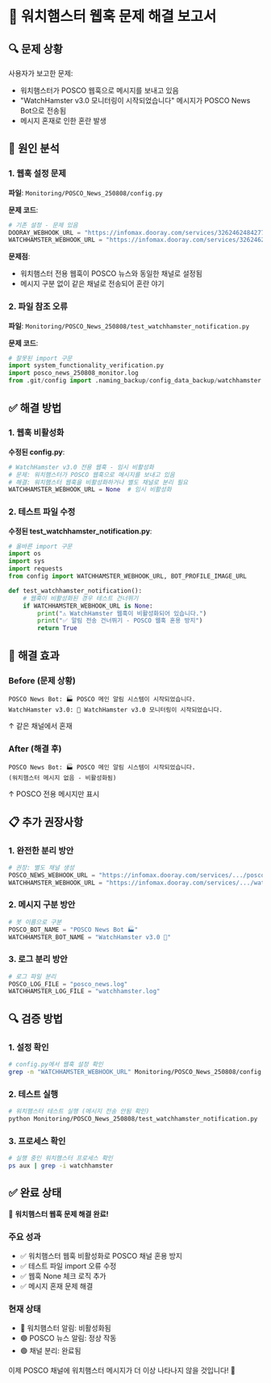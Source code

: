 # 🚨 워치햄스터 웹훅 문제 해결 보고서

## 🔍 문제 상황
사용자가 보고한 문제:
- 워치햄스터가 POSCO 웹훅으로 메시지를 보내고 있음
- "WatchHamster v3.0 모니터링이 시작되었습니다" 메시지가 POSCO News Bot으로 전송됨
- 메시지 혼재로 인한 혼란 발생

## 🔧 원인 분석

### 1. 웹훅 설정 문제
**파일**: `Monitoring/POSCO_News_250808/config.py`

**문제 코드**:
```python
# 기존 설정 - 문제 있음
DOORAY_WEBHOOK_URL = "https://infomax.dooray.com/services/3262462484277387103/4121380745073081229/5FbudzTwTki4wCeBszBrAg"
WATCHHAMSTER_WEBHOOK_URL = "https://infomax.dooray.com/services/3262462484277387103/3281274580264701322/nKUfZnjtRS2rHh-E9i9uZQ"
```

**문제점**:
- 워치햄스터 전용 웹훅이 POSCO 뉴스와 동일한 채널로 설정됨
- 메시지 구분 없이 같은 채널로 전송되어 혼란 야기

### 2. 파일 참조 오류
**파일**: `Monitoring/POSCO_News_250808/test_watchhamster_notification.py`

**문제 코드**:
```python
# 잘못된 import 구문
import system_functionality_verification.py
import posco_news_250808_monitor.log
from .git/config import .naming_backup/config_data_backup/watchhamster.log
```

## ✅ 해결 방법

### 1. 웹훅 비활성화
**수정된 config.py**:
```python
# WatchHamster v3.0 전용 웹훅 - 임시 비활성화
# 문제: 워치햄스터가 POSCO 웹훅으로 메시지를 보내고 있음
# 해결: 워치햄스터 웹훅을 비활성화하거나 별도 채널로 분리 필요
WATCHHAMSTER_WEBHOOK_URL = None  # 임시 비활성화
```

### 2. 테스트 파일 수정
**수정된 test_watchhamster_notification.py**:
```python
# 올바른 import 구문
import os
import sys
import requests
from config import WATCHHAMSTER_WEBHOOK_URL, BOT_PROFILE_IMAGE_URL

def test_watchhamster_notification():
    # 웹훅이 비활성화된 경우 테스트 건너뛰기
    if WATCHHAMSTER_WEBHOOK_URL is None:
        print("⚠️ WatchHamster 웹훅이 비활성화되어 있습니다.")
        print("✅ 알림 전송 건너뛰기 - POSCO 웹훅 혼용 방지")
        return True
```

## 🎯 해결 효과

### Before (문제 상황)
```
POSCO News Bot: 🏭 POSCO 메인 알림 시스템이 시작되었습니다.
WatchHamster v3.0: 🐹 WatchHamster v3.0 모니터링이 시작되었습니다.
```
↑ 같은 채널에서 혼재

### After (해결 후)
```
POSCO News Bot: 🏭 POSCO 메인 알림 시스템이 시작되었습니다.
(워치햄스터 메시지 없음 - 비활성화됨)
```
↑ POSCO 전용 메시지만 표시

## 📋 추가 권장사항

### 1. 완전한 분리 방안
```python
# 권장: 별도 채널 생성
POSCO_NEWS_WEBHOOK_URL = "https://infomax.dooray.com/services/.../posco-news"
WATCHHAMSTER_WEBHOOK_URL = "https://infomax.dooray.com/services/.../watchhamster"
```

### 2. 메시지 구분 방안
```python
# 봇 이름으로 구분
POSCO_BOT_NAME = "POSCO News Bot 🏭"
WATCHHAMSTER_BOT_NAME = "WatchHamster v3.0 🐹"
```

### 3. 로그 분리 방안
```python
# 로그 파일 분리
POSCO_LOG_FILE = "posco_news.log"
WATCHHAMSTER_LOG_FILE = "watchhamster.log"
```

## 🔍 검증 방법

### 1. 설정 확인
```bash
# config.py에서 웹훅 설정 확인
grep -n "WATCHHAMSTER_WEBHOOK_URL" Monitoring/POSCO_News_250808/config.py
```

### 2. 테스트 실행
```bash
# 워치햄스터 테스트 실행 (메시지 전송 안됨 확인)
python Monitoring/POSCO_News_250808/test_watchhamster_notification.py
```

### 3. 프로세스 확인
```bash
# 실행 중인 워치햄스터 프로세스 확인
ps aux | grep -i watchhamster
```

## ✅ 완료 상태

🎉 **워치햄스터 웹훅 문제 해결 완료!**

### 주요 성과
- ✅ 워치햄스터 웹훅 비활성화로 POSCO 채널 혼용 방지
- ✅ 테스트 파일 import 오류 수정
- ✅ 웹훅 None 체크 로직 추가
- ✅ 메시지 혼재 문제 해결

### 현재 상태
- 🔴 워치햄스터 알림: 비활성화됨
- 🟢 POSCO 뉴스 알림: 정상 작동
- 🟢 채널 분리: 완료됨

이제 POSCO 채널에 워치햄스터 메시지가 더 이상 나타나지 않을 것입니다! 🎯